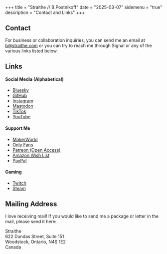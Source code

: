+++ 
title = "Straithe // B.Postnikoff"
date = "2025-03-07"
sidemenu = "true"
description = "Contact and Links"
+++

## Contact  

For business or collaboration inquiries, you can send me an email at b@straithe.com or you can try to reach me through Signal or any of the various links listed below.

## Links

#### Social Media (Alphabetical)
* [Bluesky](https://bsky.app/profile/straithe.com)
* [GitHub](https://github.com/straithe/)
* [Instagram](https://www.instagram.com/straithe/)
* [Mastodon](https://infosec.exchange/@straithe)
* [TikTok](https://www.tiktok.com/@straithe)
* [YouTube](https://www.youtube.com/@straithe)

#### Support Me  
* [MakerWorld](https://makerworld.com/en/@straithe)
* [Only Fans](https://onlyfans.com/straithe)
* [Patreon (Open Access)](https://www.patreon.com/straithe)
* [Amazon Wish List](https://www.amazon.ca/hz/wishlist/ls/I848NBYMNOXC?ref_=wl_share)
* [PayPal](https://paypal.me/straithe)

#### Gaming
* [Twitch](https://www.twitch.tv/str41the)
* [Steam](https://steamcommunity.com/id/Straithe/)


## Mailing Address

I love receiving mail! If you would like to send me a package or letter in the mail, please send it here:

Straithe  
622 Dundas Street, Suite 151  
Woodstock, Ontario, N4S 1E2  
Canada
